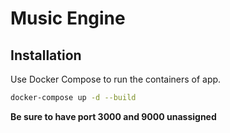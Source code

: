 # Music Engine

## Installation

Use Docker Compose to run the containers of app.

```bash
docker-compose up -d --build
```

**Be sure to have port 3000 and 9000 unassigned**
